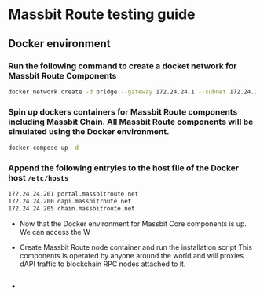 # Massbit Route testing guide

## Docker environment

### Run the following command to create a docket network for Massbit Route Components



```sh
docker network create -d bridge --gateway 172.24.24.1 --subnet 172.24.24.0/24   mbr_test_network
```

### Spin up dockers containers for Massbit Route components including Massbit Chain. All Massbit Route components will be simulated using the Docker environment.

```sh
docker-compose up -d 
```

### Append the following entryies to the host file of the Docker host `/etc/hosts`

```sh
172.24.24.201 portal.massbitroute.net
172.24.24.200 dapi.massbitroute.net
172.24.24.205 chain.massbitroute.net
```

- Now that the Docker environment for Massbit Core components is up. We can access the W



- Create Massbit Route node container and run the installation script  This components is operated by anyone around the world and will proxies dAPI traffic to blockchain RPC nodes attached to it. 

```sh

```

- 